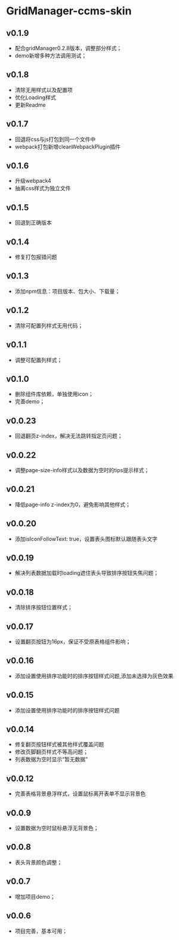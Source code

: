 # GridManager-ccms-skin

## v0.1.9

- 配合gridManager0.2.8版本，调整部分样式；
- demo新增多种方法调用测试；

## v0.1.8

- 清除无用样式以及配置项
- 优化Loading样式
- 更新Readme

## v0.1.7

- 回退将css与js打包到同一个文件中
- webpack打包新增cleanWebpackPlugin插件

## v0.1.6

- 升级webpack4
- 抽离css样式为独立文件

## v0.1.5

- 回退到正确版本

## v0.1.4

- 修复打包报错问题

## v0.1.3

- 添加npm信息：项目版本、包大小、下载量；

## v0.1.2

- 清除可配置列样式无用代码；

## v0.1.1

- 调整可配置列样式；

## v0.1.0

- 删除组件库依赖，单独使用icon；
- 完善demo；

## v0.0.23

- 回退翻页z-index，解决无法跳转指定页问题；

## v0.0.22

- 调整page-size-info样式以及数据为空时的tips提示样式；

## v0.0.21

- 降低page-info z-index为0，避免影响其他样式；

## v0.0.20

- 添加isIconFollowText: true，设置表头图标默认跟随表头文字

## v0.0.19

- 解决列表数据加载时loading遮住表头导致排序按钮失焦问题；

## v0.0.18

- 清除排序按钮位置样式；

## v0.0.17

- 设置翻页按钮为16px，保证不受原表格组件影响；

## v0.0.16

- 添加设置使用排序功能时的排序按钮样式问题,添加未选择为灰色效果

## v0.0.15

- 添加设置使用排序功能时的排序按钮样式问题

## v0.0.14

- 修复翻页按钮样式被其他样式覆盖问题
- 修改页脚翻页样式不等高问题；
- 列表数据为空时显示“暂无数据”

## v0.0.12

- 完善表格背景悬浮样式，设置鼠标离开表单不显示背景色

## v0.0.9

- 设置数据为空时鼠标悬浮无背景色；

## v0.0.8

- 表头背景颜色调整；

## v0.0.7

- 增加项目demo；

## v0.0.6

- 项目完善，基本可用；
